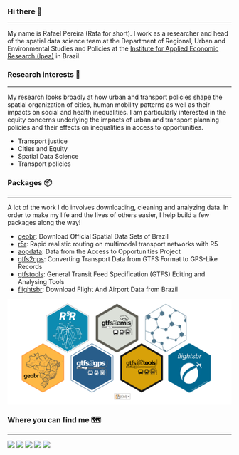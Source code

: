 ### Hi there 👋
---
My name is Rafael Pereira (Rafa for short). I work as a researcher and head of the spatial data science team at the Department of Regional, Urban and Environmental Studies and Policies at the [Institute for Applied Economic Research (Ipea)](https://www.ipea.gov.br/portal/index.php?option=com_content&view=frontpage&Itemid=61) in Brazil.

### Research interests :satellite:
---
My research looks broadly at how urban and transport policies shape the spatial organization of cities, human mobility patterns as well as their impacts on social and health inequalities. I am particularly interested in the equity concerns underlying the impacts of urban and transport planning policies and their effects on inequalities in access to opportunities.

- Transport justice
- Cities and Equity
- Spatial Data Science
- Transport policies

### Packages :package:
---
A lot of the work I do involves downloading, cleaning and analyzing data. In order to make my life and the lives of others easier, I help build a few packages along the way!

- [geobr](https://github.com/ipeaGIT/geobr): Download Official Spatial Data Sets of Brazil
- [r5r](https://github.com/ipeaGIT/r5r): Rapid realistic routing on multimodal transport networks with R5
- [aopdata](aopdata): Data from the Access to Opportunities Project
- [gtfs2gps](https://github.com/ipeaGIT/gtfs2gps): Converting Transport Data from GTFS Format to GPS-Like Records
- [gtfstools](https://github.com/ipeaGIT/gtfstools): General Transit Feed Specification (GTFS) Editing and Analysing Tools
- [flightsbr](https://github.com/ipeaGIT/flightsbr): Download Flight And Airport Data from Brazil

<img align="center" src="images/packages_logos.png" width="600">



### Where you can find me :world_map:
---
[<img src="https://www.iconsdb.com/icons/download/color/2E3949/geography-32.png">](https://www.urbandemographics.org/)
[<img src="https://www.iconsdb.com/icons/download/color/2E3949/twitter-4-32.png">](https://twitter.com/UrbanDemog)
[<img src="https://www.iconsdb.com/icons/download/color/2E3949/linkedin-4-32.png">](https://www.linkedin.com/in/rafael-h-m-pereira/)
[<img src="https://www.iconsdb.com/icons/download/color/2E3949/github-9-32.png">](https://github.com/rafapereirabr)
[<img src="https://www.iconsdb.com/icons/download/color/2E3949/google-scholar-32.png">](https://scholar.google.com/citations?user=dbRivsEAAAAJ&hl=en&oi=ao)


